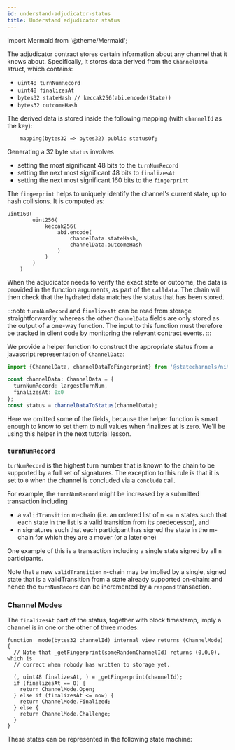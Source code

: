 ```yaml
---
id: understand-adjudicator-status
title: Understand adjudicator status
---
```


import Mermaid from '@theme/Mermaid';

The adjudicator contract stores certain information about any channel that it knows about. Specifically, it stores data derived from the `ChannelData` struct, which contains:

- `uint48 turnNumRecord`
- `uint48 finalizesAt`
- `bytes32 stateHash // keccak256(abi.encode(State))`
- `bytes32 outcomeHash`

The derived data is stored inside the following mapping (with `channelId` as the key):

```solidity
    mapping(bytes32 => bytes32) public statusOf;
```

Generating a 32 byte `status` involves

- setting the most significant 48 bits to the `turnNumRecord`
- setting the next most significant 48 bits to `finalizesAt`
- setting the next most significant 160 bits to the `fingerprint`

The `fingerprint` helps to uniquely identify the channel's current state, up to hash collisions. It is computed as:

```solidity
uint160(
        uint256(
            keccak256(
                abi.encode(
                    channelData.stateHash,
                    channelData.outcomeHash
                )
            )
        )
    )
```

When the adjudicator needs to verify the exact state or outcome, the data is provided in the function arguments, as part of the `calldata`. The chain will then check that the hydrated data matches the status that has been stored.

:::note
`turnNumRecord` and `finalizesAt` can be read from storage straightforwardly, whereas the other `ChannelData` fields are only stored as the output of a one-way function. The input to this function must therefore be tracked in client code by monitoring the relevant contract events.
:::

We provide a helper function to construct the appropriate status from a javascript representation of `ChannelData`:

```typescript
import {ChannelData, channelDataToFingerprint} from '@statechannels/nitro-protocol';

const channelData: ChannelData = {
  turnNumRecord: largestTurnNum,
  finalizesAt: 0x0
};
const status = channelDataToStatus(channelData);
```

Here we omitted some of the fields, because the helper function is smart enough to know to set them to null values when finalizes at is zero. We'll be using this helper in the next tutorial lesson.

### `turnNumRecord`

`turNumRecord` is the highest turn number that is known to the chain to be supported by a full set of signatures.
The exception to this rule is that it is set to `0` when the channel is concluded via a `conclude` call.

For example, the `turnNumRecord` might be increased by a submitted transaction including

- a `validTransition` m-chain (i.e. an ordered list of `m <= n` states such that each state in the list is a valid transition from its predecessor), and
- `n` signatures such that each participant has signed the state in the m-chain for which they are a mover (or a later one)

One example of this is a transaction including a single state signed by all `n` participants.

Note that a new `validTransition` `m`-chain may be implied by a single, signed state that is a validTransition from a state already supported on-chain: and hence the `turnNumRecord` can be incremented by a `respond` transaction.

### Channel Modes

The `finalizesAt` part of the status, together with block timestamp, imply a channel is in one or the other of three modes:

```solidity
function _mode(bytes32 channelId) internal view returns (ChannelMode) {
  // Note that _getFingerprint(someRandomChannelId) returns (0,0,0), which is
  // correct when nobody has written to storage yet.

  (, uint48 finalizesAt, ) = _getFingerprint(channelId);
  if (finalizesAt == 0) {
    return ChannelMode.Open;
  } else if (finalizesAt <= now) {
    return ChannelMode.Finalized;
  } else {
    return ChannelMode.Challenge;
  }
}

```

These states can be represented in the following state machine:
<Mermaid chart='
graph LR
linkStyle default interpolate basis
Open -->|challenge| Challenge
Open -->|checkpoint| Open
Open-->|conclude| Finalized
Challenge-->|challenge| Challenge
Challenge-->|respond| Open
Challenge-->|checkpoint| Open
Challenge-->|conclude| Finalized
Challenge-->|timeout| Finalized' />

